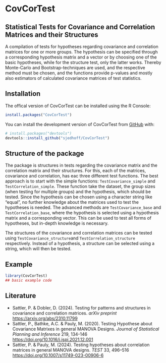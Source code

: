
<!-- README.md is generated from README.Rmd. Please edit that file -->

# CovCorTest

## Statistical Tests for Covariance and Correlation Matrices and their Structures

<!-- badges: start -->
<!-- badges: end -->

A compilation of tests for hypotheses regarding covariance and
correlation matrices for one or more groups. The hypothesis can be
specified through a corresponding hypothesis matrix and a vector or by
choosing one of the basic hypotheses, while for the structure test, only
the latter works. Thereby Monte-Carlo and Bootstrap-techniques are used,
and the respective method must be chosen, and the functions provide
p-values and mostly also estimators of calculated covariance matrices of
test statistics.

## Installation

The offical version of CovCorTest can be installed using the R Console:

``` r
install.packages("CovCorTest")
```

You can install the development version of CovCorTest from
[GitHub](https://github.com/) with:

``` r
# install.packages("devtools")
devtools::install_github("sjedhoff/CovCorTest")
```

## Structure of the package

The package is structures in tests regarding the covariance matrix and
the correlation matrix and their structures. For this, each of the
matrices, covariance and correlation, has eac three different test
functions. The best approach is to start with the simple functions:
`TestCovariance_simple` and `TestCorrelation_simple`. These function
take the dataset, the group sizes (when testing for multiple groups) and
the hypothesis, which should be tested. Since the hypothesis can be
chosen using a character string like “equal”, no further knowledge about
the matrices used to test the hypotheses is needed. The advanced methods
are `TestCovariance_base` and `TestCorrelation_base`, where the
hypothesis is selected using a hypothesis matrix and a corresponding
vector. This can be used to test all forms of hypotheses, but in-depth
knowledge is necessary.

The structures of the covariance and correlation matrices can be tested
using `TestCovariance_structure`and `TestCorrelation_structure`
respectively. Instead of a hypothesis, a structure can be selected using
a string, which will then be tested.

## Example

``` r
library(CovCorTest)
## basic example code
```

## Literature

- Sattler, P. & Dobler, D. (2024). Testing for patterns and structures
  in covariance and correlation matrices. <em>arXiv preprint</em>
  <https://arxiv.org/abs/2310.11799>
- Sattler, P., Bathke, A.C. & Pauly, M. (2020). Testing Hypothese about
  Covariance Matrixes in general MANOVA Designs. <em>Journal of
  Statistical Planning and Inference</em> 219, 134-146
  <https://doi.org/10.1016/j.jspi.2021.12.001>
- Sattler, P. & Pauly, M. (2024). Testing hypotheses about correlation
  matrices in general MANOVA designs. <em>TEST</em> 33, 496–516
  <https://doi.org/10.1007/s11749-023-00906-6>

